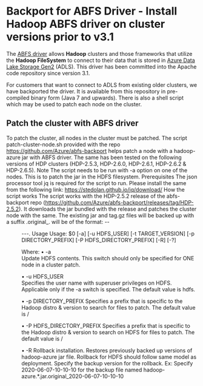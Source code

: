 # Backport for ABFS Driver - Install Hadoop ABFS driver on cluster versions prior to v3.1

The [ABFS driver](https://hadoop.apache.org/docs/stable/hadoop-azure/abfs.html) allows **Hadoop** clusters and those frameworks that utilize the **Hadoop FileSystem** to connect to their data that is stored in [Azure Data Lake Storage Gen2](https://azure.microsoft.com/services/storage/data-lake-storage) (ADLS). This driver has been committed into the Apache code repository since version 3.1. 

For customers that want to connect to ADLS from existing older clusters, we have backported the driver. It is available from this repository in pre-compiled binary form (Java 7 and upwards). There is also a shell script which may be used to patch each node on the cluster.

## Patch the cluster with ABFS driver
To patch the cluster, all nodes in the cluster must be patched. The script patch-cluster-node.sh provided with the repo https://github.com/Azure/abfs-backport helps patch a node with a hadoop-azure jar with ABFS driver. The same has been tested on the following versions of HDP clusters (HDP-2.5.3, HDP-2.6.0, HDP-2.6.1, HDP-2.6.2 & HDP-2.6.5).
Note
The script needs to be run with -a option on one of the nodes. This is to patch the jar in the HDFS filesystem.
Prerequisites
The json processor tool jq is required for the script to run.
Please install the same from the following link: https://stedolan.github.io/jq/download/
How the script works
The script works with the HDP-2.5.2 release of the abfs-backport repo (https://github.com/Azure/abfs-backport/releases/tag/HDP-2.5.2). It downloads the jar bundled with the release and patches the cluster node with the same.
The existing jar and tag.gz files will be backed up with a suffix .original_<version>.
<version> will be of the format: <yyyy>-<MM>-<dd>-<HH>-<mm>-<ss>. 
Usage
Usage: $0 [-a] [-u HDFS_USER] [-t TARGET_VERSION] [-p DIRECTORY_PREFIX] [-P HDFS_DIRECTORY_PREFIX] [-R] [-?]

Where:
•	-a              
Update HDFS contents. This switch should only be specified for ONE node in a cluster patch.

•	-u HDFS_USER    
Specifies the user name with superuser privileges on HDFS. Applicable only if the -a switch is specified.
The default value is hdfs.

•	-p DIRECTORY_PREFIX 
Specifies a prefix that is specific to the Hadoop distro & version to search for files to patch.
The default value is /

•	-P HDFS_DIRECTORY_PREFIX 
Specifies a prefix that is specific to the Hadoop distro & version to search on HDFS for files to patch.
The default value is /

•	-R
Rollback installation. Restores previously backed up versions of hadoop-azure jar file. Rollback for HDFS should follow same model as deployment. Specify the backup version for the rollback. Ex: Specify 2020-06-07-10-10-10 for the backup file named hadoop-azure.*.jar.original_2020-06-07-10-10-10
